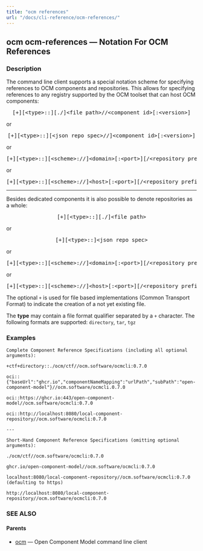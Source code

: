 ```yaml
---
title: "ocm references"
url: "/docs/cli-reference/ocm-references/"
---
```


## ocm ocm-references &mdash; Notation For OCM References

### Description

The command line client supports a special notation scheme for specifying
references to OCM components and repositories. This allows for specifying
references to any registry supported by the OCM toolset that can host OCM
components:

<center>
    <pre>[+][&lt;type>::][./]&lt;file path>//&lt;component id>[:&lt;version>]</pre>
</center>

or

<center>
	<pre>[+][&lt;type>::][&lt;json repo spec>//]&lt;component id>[:&lt;version>]</pre>
</center>

or

<center>
    <pre>[+][&lt;type>::][&lt;scheme>://]&lt;domain>[:&lt;port>][/&lt;repository prefix>]//&lt;component id>[:&lt;version]</pre>
</center>

or

<center>
	<pre>[+][&lt;type>::][&lt;scheme>://]&lt;host>[:&lt;port>][/&lt;repository prefix>]//&lt;component id>[:&lt;version]</pre>
</center>

---

Besides dedicated components it is also possible to denote repositories
as a whole:

<center>
    <pre>[+][&lt;type>::][./]&lt;file path></pre>
</center>

or

<center>
    <pre>[+][&lt;type>::]&lt;json repo spec></pre>
</center>

or

<center>
    <pre>[+][&lt;type>::][&lt;scheme>://]&lt;domain>[:&lt;port>][/&lt;repository prefix>]</pre>
</center>

or

<center>
	<pre>[+][&lt;type>::][&lt;scheme>://]&lt;host>[:&lt;port>][/&lt;repository prefix>]</pre>
</center>

The optional <code>+</code> is used for file based implementations
(Common Transport Format) to indicate the creation of a not yet existing
file.

The **type** may contain a file format qualifier separated by a <code>+</code>
character. The following formats are supported: <code>directory</code>, <code>tar</code>, <code>tgz</code>
### Examples

```text
Complete Component Reference Specifications (including all optional arguments):

+ctf+directory::./ocm/ctf//ocm.software/ocmcli:0.7.0

oci::{"baseUrl":"ghcr.io","componentNameMapping":"urlPath","subPath":"open-component-model"}//ocm.software/ocmcli.0.7.0

oci::https://ghcr.io:443/open-component-model//ocm.software/ocmcli:0.7.0

oci::http://localhost:8080/local-component-repository//ocm.software/ocmcli:0.7.0

---

Short-Hand Component Reference Specifications (omitting optional arguments):

./ocm/ctf//ocm.software/ocmcli:0.7.0

ghcr.io/open-component-model//ocm.software/ocmcli:0.7.0

localhost:8080/local-component-repository//ocm.software/ocmcli:0.7.0 (defaulting to https)

http://localhost:8080/local-component-repository//ocm.software/ocmcli:0.7.0
```

### SEE ALSO

#### Parents

* [ocm](ocm.md)	 &mdash; Open Component Model command line client

